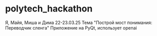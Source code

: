 # polytech_hackathon
Я, Майя, Миша и Дима 22-23.03.25
Тема "Построй мост понимания: Переводчик сленга"
Приложение на PyQt, использует openai

